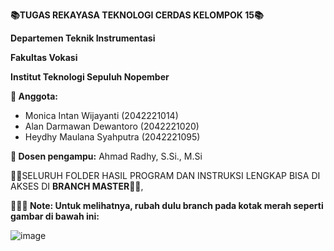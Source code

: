 **📚TUGAS REKAYASA TEKNOLOGI CERDAS KELOMPOK 15📚**

**Departemen Teknik Instrumentasi**

**Fakultas Vokasi**

**Institut Teknologi Sepuluh Nopember**

**🍉 Anggota:**
- Monica Intan Wijayanti (2042221014)
- Alan Darmawan Dewantoro (2042221020)
- Heydhy Maulana Syahputra (2042221095)

**🍉 Dosen pengampu:**
Ahmad Radhy, S.Si., M.Si

📌📌SELURUH FOLDER HASIL PROGRAM DAN INSTRUKSI LENGKAP BISA DI AKSES DI **BRANCH MASTER**📌📌, 

**📌📌📌 Note: Untuk melihatnya, rubah dulu branch pada kotak merah seperti gambar di bawah ini:**

![image](https://github.com/user-attachments/assets/4ca60902-e543-4d32-a113-aad5acc07ce9)

